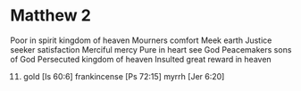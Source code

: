 # Matthew 2


Poor in spirit		<unsaved>		kingdom of heaven
Mourners			<losers>		comfort
Meek				<humble>		earth
Justice seeker		<angry>			satisfaction
Merciful			<servants>		mercy
Pure in heart		<unregretful>	see God
Peacemakers			<shepherd>		sons of God
Persecuted			<underdogs>		kingdom of heaven
Insulted			<slandered>		great reward in heaven


11) gold [Is 60:6]
frankincense [Ps 72:15]
myrrh [Jer 6:20]
